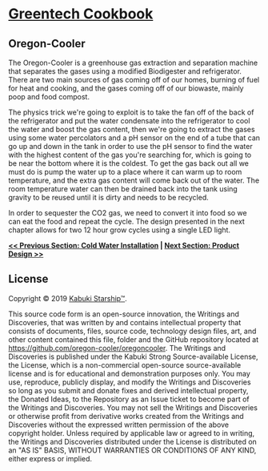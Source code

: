 # [Greentech Cookbook](../)

## Oregon-Cooler

The Oregon-Cooler is a greenhouse gas extraction and separation machine that separates the gases using a modified Biodigester and refrigerator. There are two main sources of gas coming off of our homes, burning of fuel for heat and cooking, and the gases coming off of our biowaste, mainly poop and food compost. 

The physics trick we're going to exploit is to take the fan off of the back of the refrigerator and put the water condensate into the refrigerator to cool the water and boost the gas content, then we're going to extract the gases using some water percolators and a pH sensor on the end of a tube that can go up and down in the tank in order to use the pH sensor to find the water with the highest content of the gas you're searching for, which is going to be near the bottom where it is the coldest. To get the gas back out all we must do is pump the water up to a place where it can warm up to room temperature, and the extra gas content will come back out of the water. The room temperature water can then be drained back into the tank using gravity to be reused until it is dirty and needs to be recycled.

In order to sequester the CO2 gas, we need to convert it into food so we can eat the food and repeat the cycle. The design presented in the next chapter allows for two 12 hour grow cycles using a single LED light.

**[<< Previous Section: Cold Water Installation](../cold_water_heater/installation) | [Next Section: Product Design >>](.md)**

## License

Copyright © 2019 [Kabuki Starship™](kabukistarship.com).

This source code form is an open-source innovation, the Writings and Discoveries, that was written by and contains intellectual property that consists of documents, files, source code, technology design files, art, and other content contained this file, folder and the GitHub repository located at <https://github.com/oregon-cooler/oregoncooler>. The Writings and Discoveries is published under the Kabuki Strong Source-available License, the License, which is a non-commercial open-source source-available license and is for educational and demonstration purposes only. You may use, reproduce, publicly display, and modify the Writings and Discoveries so long as you submit and donate fixes and derived intellectual property, the Donated Ideas, to the Repository as an Issue ticket to become part of the Writings and Discoveries. You may not sell the Writings and Discoveries or otherwise profit from derivative works created from the Writings and Discoveries without the expressed written permission of the above copyright holder. Unless required by applicable law or agreed to in writing, the Writings and Discoveries distributed under the License is distributed on an "AS IS" BASIS, WITHOUT WARRANTIES OR CONDITIONS OF ANY KIND, either express or implied.
